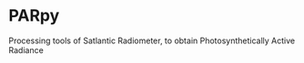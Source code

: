 PARpy
=====

Processing tools of Satlantic Radiometer, to obtain Photosynthetically Active Radiance
